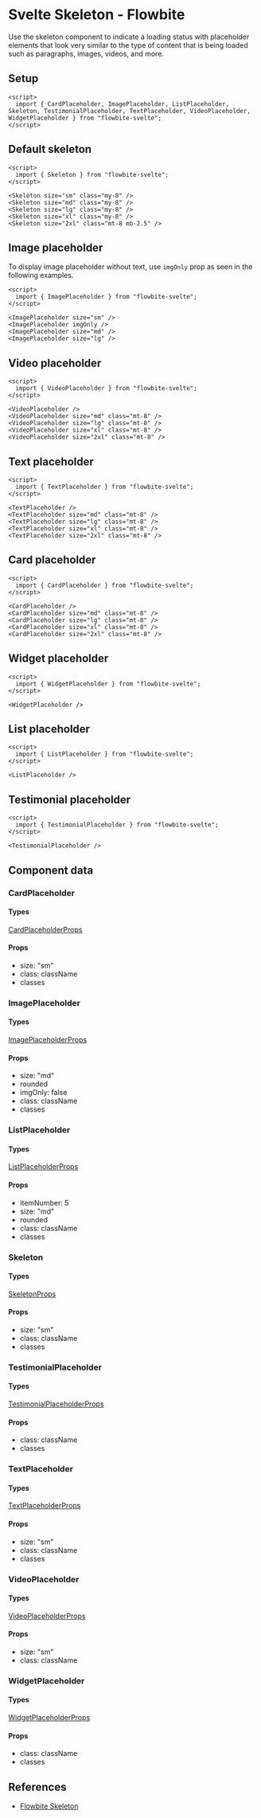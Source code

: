 # Svelte Skeleton - Flowbite

Use the skeleton component to indicate a loading status with placeholder elements that look very similar to the type of content that is being loaded such as paragraphs, images, videos, and more.

## Setup

```svelte
<script>
  import { CardPlaceholder, ImagePlaceholder, ListPlaceholder, Skeleton, TestimonialPlaceholder, TextPlaceholder, VideoPlaceholder, WidgetPlaceholder } from "flowbite-svelte";
</script>
```

## Default skeleton

```svelte
<script>
  import { Skeleton } from "flowbite-svelte";
</script>

<Skeleton size="sm" class="my-8" />
<Skeleton size="md" class="my-8" />
<Skeleton size="lg" class="my-8" />
<Skeleton size="xl" class="my-8" />
<Skeleton size="2xl" class="mt-8 mb-2.5" />
```

## Image placeholder

To display image placeholder without text, use `imgOnly` prop as seen in the following examples.

```svelte
<script>
  import { ImagePlaceholder } from "flowbite-svelte";
</script>

<ImagePlaceholder size="sm" />
<ImagePlaceholder imgOnly />
<ImagePlaceholder size="md" />
<ImagePlaceholder size="lg" />
```

## Video placeholder

```svelte
<script>
  import { VideoPlaceholder } from "flowbite-svelte";
</script>

<VideoPlaceholder />
<VideoPlaceholder size="md" class="mt-8" />
<VideoPlaceholder size="lg" class="mt-8" />
<VideoPlaceholder size="xl" class="mt-8" />
<VideoPlaceholder size="2xl" class="mt-8" />
```

## Text placeholder

```svelte
<script>
  import { TextPlaceholder } from "flowbite-svelte";
</script>

<TextPlaceholder />
<TextPlaceholder size="md" class="mt-8" />
<TextPlaceholder size="lg" class="mt-8" />
<TextPlaceholder size="xl" class="mt-8" />
<TextPlaceholder size="2xl" class="mt-8" />
```

## Card placeholder

```svelte
<script>
  import { CardPlaceholder } from "flowbite-svelte";
</script>

<CardPlaceholder />
<CardPlaceholder size="md" class="mt-8" />
<CardPlaceholder size="lg" class="mt-8" />
<CardPlaceholder size="xl" class="mt-8" />
<CardPlaceholder size="2xl" class="mt-8" />
```

## Widget placeholder

```svelte
<script>
  import { WidgetPlaceholder } from "flowbite-svelte";
</script>

<WidgetPlaceholder />
```

## List placeholder

```svelte
<script>
  import { ListPlaceholder } from "flowbite-svelte";
</script>

<ListPlaceholder />
```

## Testimonial placeholder

```svelte
<script>
  import { TestimonialPlaceholder } from "flowbite-svelte";
</script>

<TestimonialPlaceholder />
```

## Component data

### CardPlaceholder

#### Types

[CardPlaceholderProps](https://github.com/themesberg/flowbite-svelte/blob/main/src/lib/types.ts#L1424)

#### Props

- size: "sm"
- class: className
- classes

### ImagePlaceholder

#### Types

[ImagePlaceholderProps](https://github.com/themesberg/flowbite-svelte/blob/main/src/lib/types.ts#L1428)

#### Props

- size: "md"
- rounded
- imgOnly: false
- class: className
- classes

### ListPlaceholder

#### Types

[ListPlaceholderProps](https://github.com/themesberg/flowbite-svelte/blob/main/src/lib/types.ts#L1434)

#### Props

- itemNumber: 5
- size: "md"
- rounded
- class: className
- classes

### Skeleton

#### Types

[SkeletonProps](https://github.com/themesberg/flowbite-svelte/blob/main/src/lib/types.ts#L1440)

#### Props

- size: "sm"
- class: className
- classes

### TestimonialPlaceholder

#### Types

[TestimonialPlaceholderProps](https://github.com/themesberg/flowbite-svelte/blob/main/src/lib/types.ts#L1444)

#### Props

- class: className
- classes

### TextPlaceholder

#### Types

[TextPlaceholderProps](https://github.com/themesberg/flowbite-svelte/blob/main/src/lib/types.ts#L1446)

#### Props

- size: "sm"
- class: className
- classes

### VideoPlaceholder

#### Types

[VideoPlaceholderProps](https://github.com/themesberg/flowbite-svelte/blob/main/src/lib/types.ts#L1450)

#### Props

- size: "sm"
- class: className

### WidgetPlaceholder

#### Types

[WidgetPlaceholderProps](https://github.com/themesberg/flowbite-svelte/blob/main/src/lib/types.ts#L1454)

#### Props

- class: className
- classes

## References

- [Flowbite Skeleton](https://flowbite.com/docs/components/sidebar/)
